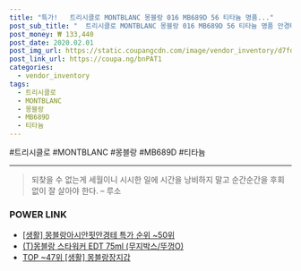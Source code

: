 ```yaml
--- 
title: "특가!   트리시클로 MONTBLANC 몽블랑 016 MB689D 56 티타늄 명품..." 
post_sub_title: "  트리시클로 MONTBLANC 몽블랑 016 MB689D 56 티타늄 명품 안경테 아시안핏" 
post_money: ₩ 133,440 
post_date: 2020.02.01 
post_img_url: https://static.coupangcdn.com/image/vendor_inventory/d7fd/81f6898b5589dfe0b5e1d854eec2a2f82c624b74f25931b564fa1715172f.jpg 
post_link_url: https://coupa.ng/bnPAT1 
categories: 
  - vendor_inventory 
tags: 
  - 트리시클로 
  - MONTBLANC 
  - 몽블랑 
  - MB689D 
  - 티타늄 
--- 
```

  #트리시클로 #MONTBLANC #몽블랑 #MB689D #티타늄 
<hr> 

> 되찾을 수 없는게 세월이니 시시한 일에 시간을 낭비하지 말고 순간순간을 후회 없이 잘 살아야 한다. – 루소 


### POWER LINK

* <a href="https://blog.naver.com/sakai111/221792169196" target="_blank"> [생활] 몽블랑아시안핏안경테 특가 순위 ~50위</a>
* <a href="https://blog.naver.com/santokki14/221787318168" target="_blank">(T)몽블랑 스타워커 EDT 75ml (무지박스/뚜껑O)</a>
* <a href="https://blog.naver.com/an0733/221786775293" target="_blank"> TOP ~47위 [생활] 몽블랑장지갑</a>

